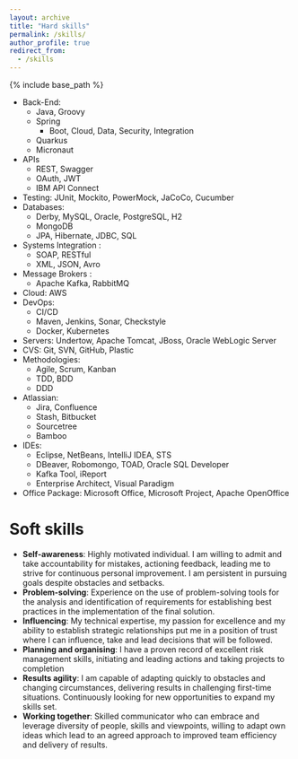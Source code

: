 ```yaml
---
layout: archive
title: "Hard skills"
permalink: /skills/
author_profile: true
redirect_from:
  - /skills
---
```


{% include base_path %}

* Back-End:
  * Java, Groovy
  * Spring
    * Boot, Cloud, Data, Security, Integration
  * Quarkus
  * Micronaut
* APIs
  * REST, Swagger
  * OAuth, JWT
  * IBM API Connect
* Testing: JUnit, Mockito, PowerMock, JaCoCo, Cucumber
* Databases:
  * Derby, MySQL, Oracle, PostgreSQL, H2
  * MongoDB
  * JPA, Hibernate, JDBC, SQL
* Systems Integration :
  * SOAP, RESTful
  * XML, JSON, Avro
* Message Brokers :
  * Apache Kafka, RabbitMQ
* Cloud: AWS
* DevOps:
  * CI/CD
  * Maven, Jenkins, Sonar, Checkstyle
  * Docker, Kubernetes
* Servers: Undertow, Apache Tomcat, JBoss, Oracle WebLogic Server
* CVS: Git, SVN, GitHub, Plastic
* Methodologies:
  * Agile, Scrum, Kanban
  * TDD, BDD
  * DDD
* Atlassian:
  * Jira, Confluence
  * Stash, Bitbucket
  * Sourcetree
  * Bamboo
* IDEs:
  * Eclipse, NetBeans, IntelliJ IDEA, STS
  * DBeaver, Robomongo, TOAD, Oracle SQL Developer
  * Kafka Tool, iReport
  * Enterprise Architect, Visual Paradigm
* Office Package: Microsoft Office, Microsoft Project, Apache OpenOffice

Soft skills
======
* **Self-awareness**: Highly motivated individual. I am willing to admit and take accountability for mistakes, actioning feedback, leading me to strive for continuous personal improvement. I am persistent in pursuing goals despite obstacles and setbacks.
* **Problem-solving**: Experience on the use of problem-solving tools for the analysis and identification of requirements for establishing best practices in the implementation of the final solution.
* **Influencing**: My technical expertise, my passion for excellence and my ability to establish strategic relationships put me in a position of trust where I can influence, take and lead decisions that will be followed.
* **Planning and organising**: I have a proven record of excellent risk management skills, initiating and leading actions and taking projects to completion
* **Results agility**: I am capable of adapting quickly to obstacles and changing circumstances, delivering results in challenging first-time situations. Continuously looking for new opportunities to expand my skills set.
* **Working together**: Skilled communicator who can embrace and leverage diversity of people, skills and viewpoints, willing to adapt own ideas which lead to an agreed approach to improved team efficiency and delivery of results.
